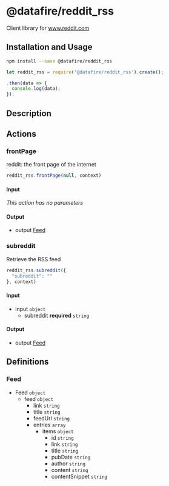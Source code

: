 # @datafire/reddit_rss

Client library for www.reddit.com

## Installation and Usage
```bash
npm install --save @datafire/reddit_rss
```
```js
let reddit_rss = require('@datafire/reddit_rss').create();

.then(data => {
  console.log(data);
});
```

## Description



## Actions

### frontPage
reddit: the front page of the internet


```js
reddit_rss.frontPage(null, context)
```

#### Input
*This action has no parameters*

#### Output
* output [Feed](#feed)

### subreddit
Retrieve the RSS feed


```js
reddit_rss.subreddit({
  "subreddit": ""
}, context)
```

#### Input
* input `object`
  * subreddit **required** `string`

#### Output
* output [Feed](#feed)



## Definitions

### Feed
* Feed `object`
  * feed `object`
    * link `string`
    * title `string`
    * feedUrl `string`
    * entries `array`
      * items `object`
        * id `string`
        * link `string`
        * title `string`
        * pubDate `string`
        * author `string`
        * content `string`
        * contentSnippet `string`


